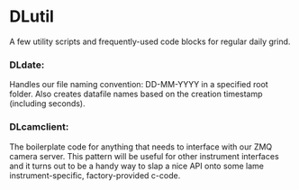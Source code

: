 # DLutil

A few utility scripts and frequently-used code blocks for regular daily grind.

### DLdate:
Handles our file naming convention: DD-MM-YYYY in a specified root folder. Also creates datafile names based on the creation timestamp (including seconds).

### DLcamclient:
The boilerplate code for anything that needs to interface with our ZMQ camera server. This pattern will be useful for other instrument interfaces and it turns out to be a handy way to slap a nice API onto some lame instrument-specific, factory-provided c-code.
